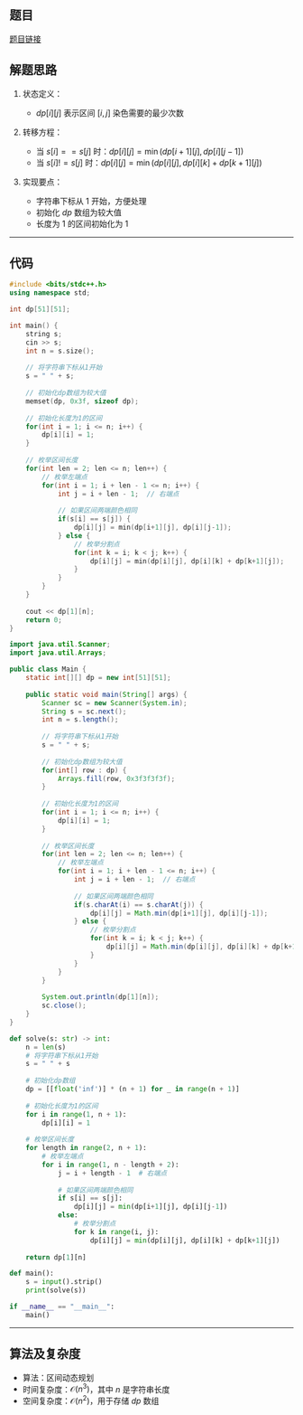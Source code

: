 ## 题目
[题目链接](https://www.nowcoder.com/practice/512619bee5874e85bd2812a0c9066125?tpId=308&tqId=270516&sourceUrl=/exam/oj&channenl=wgithub&fromPut=wgithub)

## 解题思路

1. 状态定义：
   - $dp[i][j]$ 表示区间 $[i,j]$ 染色需要的最少次数

2. 转移方程：
   - 当 $s[i] == s[j]$ 时：$dp[i][j] = \min(dp[i+1][j], dp[i][j-1])$
   - 当 $s[i] != s[j]$ 时：$dp[i][j] = \min(dp[i][j], dp[i][k] + dp[k+1][j])$

3. 实现要点：
   - 字符串下标从 $1$ 开始，方便处理
   - 初始化 $dp$ 数组为较大值
   - 长度为 $1$ 的区间初始化为 $1$

---

## 代码

```c++ []
#include <bits/stdc++.h>
using namespace std;

int dp[51][51];

int main() {
    string s;
    cin >> s;
    int n = s.size();
    
    // 将字符串下标从1开始
    s = " " + s;
    
    // 初始化dp数组为较大值
    memset(dp, 0x3f, sizeof dp);
    
    // 初始化长度为1的区间
    for(int i = 1; i <= n; i++) {
        dp[i][i] = 1;
    }
    
    // 枚举区间长度
    for(int len = 2; len <= n; len++) {
        // 枚举左端点
        for(int i = 1; i + len - 1 <= n; i++) {
            int j = i + len - 1;  // 右端点
            
            // 如果区间两端颜色相同
            if(s[i] == s[j]) {
                dp[i][j] = min(dp[i+1][j], dp[i][j-1]);
            } else {
                // 枚举分割点
                for(int k = i; k < j; k++) {
                    dp[i][j] = min(dp[i][j], dp[i][k] + dp[k+1][j]);
                }
            }
        }
    }
    
    cout << dp[1][n];
    return 0;
}
```


```java []
import java.util.Scanner;
import java.util.Arrays;

public class Main {
    static int[][] dp = new int[51][51];
    
    public static void main(String[] args) {
        Scanner sc = new Scanner(System.in);
        String s = sc.next();
        int n = s.length();
        
        // 将字符串下标从1开始
        s = " " + s;
        
        // 初始化dp数组为较大值
        for(int[] row : dp) {
            Arrays.fill(row, 0x3f3f3f3f);
        }
        
        // 初始化长度为1的区间
        for(int i = 1; i <= n; i++) {
            dp[i][i] = 1;
        }
        
        // 枚举区间长度
        for(int len = 2; len <= n; len++) {
            // 枚举左端点
            for(int i = 1; i + len - 1 <= n; i++) {
                int j = i + len - 1;  // 右端点
                
                // 如果区间两端颜色相同
                if(s.charAt(i) == s.charAt(j)) {
                    dp[i][j] = Math.min(dp[i+1][j], dp[i][j-1]);
                } else {
                    // 枚举分割点
                    for(int k = i; k < j; k++) {
                        dp[i][j] = Math.min(dp[i][j], dp[i][k] + dp[k+1][j]);
                    }
                }
            }
        }
        
        System.out.println(dp[1][n]);
        sc.close();
    }
}
```


```python []
def solve(s: str) -> int:
    n = len(s)
    # 将字符串下标从1开始
    s = " " + s
    
    # 初始化dp数组
    dp = [[float('inf')] * (n + 1) for _ in range(n + 1)]
    
    # 初始化长度为1的区间
    for i in range(1, n + 1):
        dp[i][i] = 1
    
    # 枚举区间长度
    for length in range(2, n + 1):
        # 枚举左端点
        for i in range(1, n - length + 2):
            j = i + length - 1  # 右端点
            
            # 如果区间两端颜色相同
            if s[i] == s[j]:
                dp[i][j] = min(dp[i+1][j], dp[i][j-1])
            else:
                # 枚举分割点
                for k in range(i, j):
                    dp[i][j] = min(dp[i][j], dp[i][k] + dp[k+1][j])
    
    return dp[1][n]

def main():
    s = input().strip()
    print(solve(s))

if __name__ == "__main__":
    main()
```

---

## 算法及复杂度
- 算法：区间动态规划
- 时间复杂度：$\mathcal{O}(n^3)$，其中 $n$ 是字符串长度
- 空间复杂度：$\mathcal{O}(n^2)$，用于存储 $dp$ 数组
